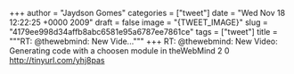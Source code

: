 
+++
author = "Jaydson Gomes"
categories = ["tweet"]
date = "Wed Nov 18 12:22:25 +0000 2009"
draft = false
image = "{TWEET_IMAGE}"
slug = "4179ee998d34affb8abc6581e95a6787ee7861ce"
tags = ["tweet"]
title = """RT: @thewebmind: New Vide..."""
+++
RT: @thewebmind: New Video: Generating code with a choosen module in theWebMind 2 0 http://tinyurl.com/yhj8pas
